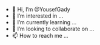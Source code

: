 - 👋 Hi, I’m @YousefGady
- 👀 I’m interested in ...
- 🌱 I’m currently learning ...
- 💞️ I’m looking to collaborate on ...
- 📫 How to reach me ...

<!---
YousefGady/YousefGady is a ✨ special ✨ repository because its `README.md` (this file) appears on your GitHub profile.
You can click the Preview link to take a look at your changes.
--->
